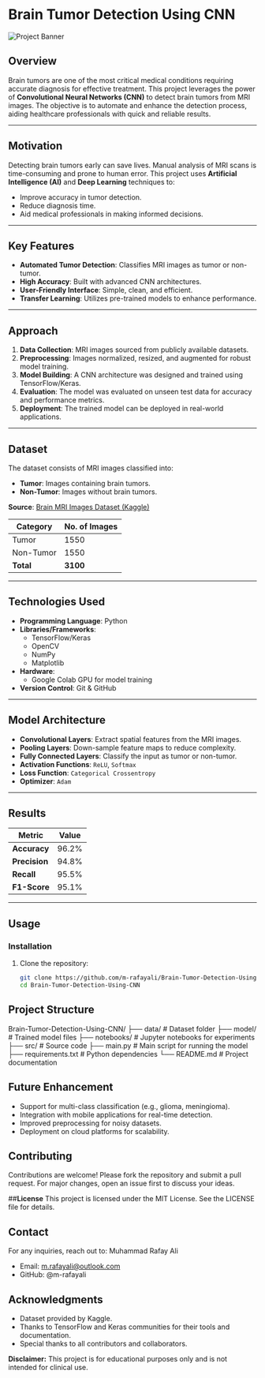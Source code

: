 # **Brain Tumor Detection Using CNN**

![Project Banner](https://via.placeholder.com/1200x400.png?text=Brain+Tumor+Detection+Using+CNN)

## **Overview**
Brain tumors are one of the most critical medical conditions requiring accurate diagnosis for effective treatment. This project leverages the power of **Convolutional Neural Networks (CNN)** to detect brain tumors from MRI images. The objective is to automate and enhance the detection process, aiding healthcare professionals with quick and reliable results.

---

## **Motivation**
Detecting brain tumors early can save lives. Manual analysis of MRI scans is time-consuming and prone to human error. This project uses **Artificial Intelligence (AI)** and **Deep Learning** techniques to:
- Improve accuracy in tumor detection.
- Reduce diagnosis time.
- Aid medical professionals in making informed decisions.

---

## **Key Features**
- **Automated Tumor Detection**: Classifies MRI images as tumor or non-tumor.
- **High Accuracy**: Built with advanced CNN architectures.
- **User-Friendly Interface**: Simple, clean, and efficient.
- **Transfer Learning**: Utilizes pre-trained models to enhance performance.

---

## **Approach**
1. **Data Collection**: MRI images sourced from publicly available datasets.
2. **Preprocessing**: Images normalized, resized, and augmented for robust model training.
3. **Model Building**: A CNN architecture was designed and trained using TensorFlow/Keras.
4. **Evaluation**: The model was evaluated on unseen test data for accuracy and performance metrics.
5. **Deployment**: The trained model can be deployed in real-world applications.

---

## **Dataset**
The dataset consists of MRI images classified into:
- **Tumor**: Images containing brain tumors.
- **Non-Tumor**: Images without brain tumors.

**Source**: [Brain MRI Images Dataset (Kaggle)](https://www.kaggle.com)

| **Category** | **No. of Images** |
|--------------|--------------------|
| Tumor        | 1550              |
| Non-Tumor    | 1550              |
| **Total**    | **3100**          |

---

## **Technologies Used**
- **Programming Language**: Python
- **Libraries/Frameworks**:
  - TensorFlow/Keras
  - OpenCV
  - NumPy
  - Matplotlib
- **Hardware**:
  - Google Colab GPU for model training
- **Version Control**: Git & GitHub

---

## **Model Architecture**
- **Convolutional Layers**: Extract spatial features from the MRI images.
- **Pooling Layers**: Down-sample feature maps to reduce complexity.
- **Fully Connected Layers**: Classify the input as tumor or non-tumor.
- **Activation Functions**: `ReLU`, `Softmax`
- **Loss Function**: `Categorical Crossentropy`
- **Optimizer**: `Adam`

---

## **Results**
| **Metric**           | **Value**   |
|-----------------------|-------------|
| **Accuracy**          | 96.2%      |
| **Precision**         | 94.8%      |
| **Recall**            | 95.5%      |
| **F1-Score**          | 95.1%      |

---

## **Usage**
### **Installation**
1. Clone the repository:
   ```bash
   git clone https://github.com/m-rafayali/Brain-Tumor-Detection-Using-CNN.git
   cd Brain-Tumor-Detection-Using-CNN

## **Project Structure**
Brain-Tumor-Detection-Using-CNN/
├── data/                 # Dataset folder
├── model/                # Trained model files
├── notebooks/            # Jupyter notebooks for experiments
├── src/                  # Source code
├── main.py               # Main script for running the model
├── requirements.txt      # Python dependencies
└── README.md             # Project documentation

## **Future Enhancement**
- Support for multi-class classification (e.g., glioma, meningioma).
- Integration with mobile applications for real-time detection.
- Improved preprocessing for noisy datasets.
- Deployment on cloud platforms for scalability.

## **Contributing**
Contributions are welcome! Please fork the repository and submit a pull request. For major changes, open an issue first to discuss your ideas.

##**License**
This project is licensed under the MIT License. See the LICENSE file for details.

## **Contact**
For any inquiries, reach out to:
Muhammad Rafay Ali
   - Email: m.rafayali@outlook.com
   - GitHub: @m-rafayali

## **Acknowledgments**
   - Dataset provided by Kaggle.
   - Thanks to TensorFlow and Keras communities for their tools and documentation.
   - Special thanks to all contributors and collaborators.
    
**Disclaimer:** This project is for educational purposes only and is not intended for clinical use.
